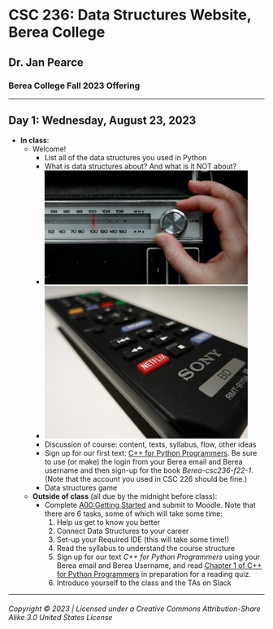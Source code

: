 # CSC 236: Data Structures Website, Berea College

## Dr. Jan Pearce

### Berea College Fall 2023 Offering

---

## Day 1: Wednesday, August 23, 2023

- **In class**:
  - Welcome!
    - List all of the data structures you used in Python
    - What is data structures about? And what is it NOT about?
    - ![old style car radio tuner](radiotuner.jpg "old style car radio tuner")
    - ![TV remote](remote.jpg "TV remoter")
    - Discussion of course: content, texts, syllabus, flow, other ideas
    - Sign up for our first text: [C++ for Python Programmers](https://runestone.academy). Be sure to use (or make) the login from your Berea email and Berea username and then sign-up for the book *Berea-csc236-f22-1*. (Note that the account you used in CSC 226 should be fine.)
    - Data structures game
  - **Outside of class** (all due by the midnight before class):
    - Complete [A00:Getting Started](https://docs.google.com/document/d/12iJBToSMk2A1n2mSdAmwKnFEpFVlnLz73ulsyt0htNM/edit?usp=sharing) and submit to Moodle. Note that there are 6 tasks, some of which will take some time:
      1. Help us get to know you better
      2. Connect Data Structures to your career
      3. Set-up your Required IDE (this will take some time!)
      4. Read the syllabus to understand the course structure
      5. Sign up for our text *C++ for Python Programmers* using your Berea email and Berea Username, and read [Chapter 1 of C++ for Python Programmers](https://moodle.berea.edu/mod/assign/view.php?id=501132) in preparation for a reading quiz.
      6. Introduce yourself to the class and the TAs on Slack

---

###### Copyright © 2023 | Licensed under a Creative Commons Attribution-Share Alike 3.0 United States License

